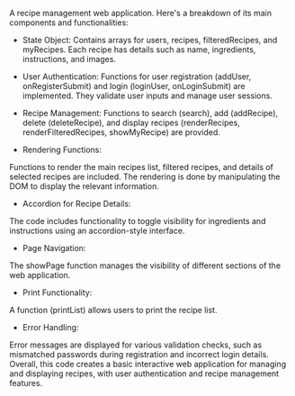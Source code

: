 A recipe management web application.
Here's a breakdown of its main components and functionalities:

* State Object:
Contains arrays for users, recipes, filteredRecipes, and myRecipes. Each recipe has details such as name, ingredients, instructions, and images.

* User Authentication:
Functions for user registration (addUser, onRegisterSubmit) and login (loginUser, onLoginSubmit) are implemented. They validate user inputs and manage user sessions.

* Recipe Management:
Functions to search (search), add (addRecipe), delete (deleteRecipe), and display recipes (renderRecipes, renderFilteredRecipes, showMyRecipe) are provided.

* Rendering Functions:

Functions to render the main recipes list, filtered recipes, and details of selected recipes are included. The rendering is done by manipulating the DOM to display the relevant information.

* Accordion for Recipe Details:

The code includes functionality to toggle visibility for ingredients and instructions using an accordion-style interface.

* Page Navigation:

The showPage function manages the visibility of different sections of the web application.

* Print Functionality:

A function (printList) allows users to print the recipe list.

* Error Handling:

Error messages are displayed for various validation checks, such as mismatched passwords during registration and incorrect login details.
Overall, this code creates a basic interactive web application for managing and displaying recipes, with user authentication and recipe management features.
